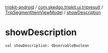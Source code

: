 [tripkit-android](../../index.md) / [com.skedgo.tripkit.ui.tripresult](../index.md) / [TripSegmentItemViewModel](index.md) / [showDescription](./show-description.md)

# showDescription

`val showDescription: ObservableBoolean`